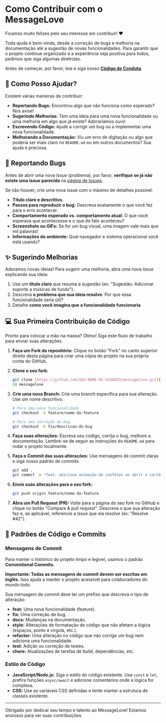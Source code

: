 # Como Contribuir com o MessageLove

Ficamos muito felizes pelo seu interesse em contribuir! ❤️

Toda ajuda é bem-vinda, desde a correção de bugs e melhoria na documentação até a sugestão de novas funcionalidades. Para garantir que o projeto continue organizado e a experiência seja positiva para todos, pedimos que siga algumas diretrizes.

Antes de começar, por favor, leia e siga nosso [**Código de Conduta**](CODE_OF_CONDUCT.md).

## 💬 Como Posso Ajudar?

Existem várias maneiras de contribuir:

* **Reportando Bugs:** Encontrou algo que não funciona como esperado? Nos avise!
* **Sugerindo Melhorias:** Tem uma ideia para uma nova funcionalidade ou uma melhoria em algo que já existe? Adoraríamos ouvir.
* **Escrevendo Código:** Ajude a corrigir um bug ou a implementar uma nova funcionalidade.
* **Melhorando a Documentação:** Viu um erro de digitação ou algo que poderia ser mais claro no `README.md` ou em outros documentos? Sua ajuda é preciosa.

## 🐛 Reportando Bugs

Antes de abrir uma nova *Issue* (problema), por favor, **verifique se já não existe uma issue parecida** na [página de Issues](https://github.com/SEU-USUARIO/messagelove/issues).

Se não houver, crie uma nova issue com o máximo de detalhes possível:

* **Título claro e descritivo.**
* **Passos para reproduzir o bug:** Descreva exatamente o que você fez para o erro acontecer.
* **Comportamento esperado vs. comportamento atual:** O que você esperava que acontecesse e o que de fato aconteceu?
* **Screenshots ou GIFs:** Se for um bug visual, uma imagem vale mais que mil palavras!
* **Informações do ambiente:** Qual navegador e sistema operacional você está usando?

## ✨ Sugerindo Melhorias

Adoramos novas ideias! Para sugerir uma melhoria, abra uma nova *Issue* explicando sua ideia:

1.  Use um **título claro** que resuma a sugestão (ex: "Sugestão: Adicionar suporte a músicas de fundo").
2.  Descreva **o problema que sua ideia resolve**. Por que essa funcionalidade seria útil?
3.  Detalhe **como você imagina que a funcionalidade funcionaria**.

## 💻 Sua Primeira Contribuição de Código

Pronto para colocar a mão na massa? Ótimo! Siga este fluxo de trabalho para enviar suas alterações.

1.  **Faça um Fork do repositório:** Clique no botão "Fork" no canto superior direito desta página para criar uma cópia do projeto na sua própria conta do GitHub.

2.  **Clone o seu fork:**
    ```bash
    git clone [https://github.com/SEU-NOME-DE-USUARIO/messagelove.git](https://github.com/SEU-NOME-DE-USUARIO/messagelove.git)
    cd messagelove
    ```

3.  **Crie uma nova Branch:** Crie uma branch específica para sua alteração. Use um nome descritivo.
    ```bash
    # Para uma nova funcionalidade
    git checkout -b feature/nome-da-feature

    # Para uma correção de bug
    git checkout -b fix/descricao-do-bug
    ```

4.  **Faça suas alterações:** Escreva seu código, corrija o bug, melhore a documentação. Lembre-se de seguir as instruções do `README.md` para rodar o projeto localmente.

5.  **Faça o Commit das suas alterações:** Use mensagens de commit claras e siga nosso padrão de commits.
    ```bash
    git add .
    git commit -m "feat: adiciona animação de confetes ao abrir o cartão"
    ```

6.  **Envie suas alterações para o seu fork:**
    ```bash
    git push origin feature/nome-da-feature
    ```

7.  **Abra um Pull Request (PR):** Volte para a página do seu fork no GitHub e clique no botão "Compare & pull request". Descreva o que sua alteração faz e, se aplicável, referencie a *Issue* que ela resolve (ex: "Resolve #42").

## 🎨 Padrões de Código e Commits

### Mensagens de Commit

Para manter o histórico do projeto limpo e legível, usamos o padrão **Conventional Commits**.

**Importante: Todas as mensagens de commit devem ser escritas em inglês.** Isso ajuda a manter o projeto acessível para colaboradores do mundo todo.

Sua mensagem de commit deve ter um prefixo que descreva o tipo de alteração:

* **feat:** Uma nova funcionalidade (feature).
* **fix:** Uma correção de bug.
* **docs:** Mudanças na documentação.
* **style:** Alterações de formatação de código que não afetam a lógica (espaços, ponto e vírgula, etc.).
* **refactor:** Uma alteração no código que não corrige um bug nem adiciona uma funcionalidade.
* **test:** Adição ou correção de testes.
* **chore:** Atualizações de tarefas de build, dependências, etc.

### Estilo de Código

* **JavaScript/Node.js:** Siga o estilo do código existente. Use `const` e `let`, prefira funções `async/await` e adicione comentários onde a lógica for complexa.
* **CSS:** Use as variáveis CSS definidas e tente manter a estrutura de classes existente.

---

Obrigado por dedicar seu tempo e talento ao MessageLove! Estamos ansiosos para ver suas contribuições.